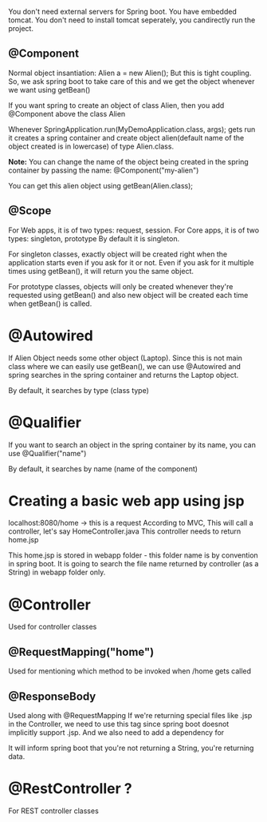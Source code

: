 You don't need external servers for Spring boot. You have embedded tomcat. You don't need to install tomcat seperately, you candirectly run the project.

## @Component

Normal object insantiation:
Alien a = new Alien();
But this is tight coupling. So, we ask spring boot to take care of this and we get the object whenever we want using getBean()

If you want spring to create an object of class Alien, then you add @Component above the class Alien

Whenever SpringApplication.run(MyDemoApplication.class, args); gets run it creates a spring container and create object alien(default name of the object created is in lowercase) of type Alien.class.

**Note:** You can change the name of the object being created in the spring container by passing the name:
@Component("my-alien")

You can get this alien object using getBean(Alien.class);

## @Scope

For Web apps, it is of two types: request, session.
For Core apps, it is of two types: singleton, prototype
By default it is singleton.

For singleton classes, exactly object will be created right when the application starts even if you ask for it or not. Even if you ask for it multiple times using getBean(), it will return you the same object.

For prototype classes, objects will only be created whenever they're requested using getBean() and also new object will be created each time when getBean() is called.

# @Autowired

If Alien Object needs some other object (Laptop). Since this is not main class where we can easily use getBean(), we can use @Autowired and spring searches in the spring container and returns the Laptop object.

By default, it searches by type (class type)

# @Qualifier

If you want to search an object in the spring container by its name, you can use @Qualifier("name")

By default, it searches by name (name of the component)

# Creating a basic web app using jsp

localhost:8080/home -> this is a request
According to MVC,
This will call a controller, let's say HomeController.java
This controller needs to return home.jsp

This home.jsp is stored in webapp folder - this folder name is by convention in spring boot. It is going to search the file name returned by controller (as a String) in webapp folder only.

# @Controller

Used for controller classes

## @RequestMapping("home")

Used for mentioning which method to be invoked when /home gets called

## @ResponseBody

Used along with @RequestMapping
If we're returning special files like .jsp in the Controller, we need to use this tag since spring boot doesnot implicitly support .jsp. And we also need to add a dependency for

It will inform spring boot that you're not returning a String, you're returning data.

# @RestController ?

For REST controller classes
